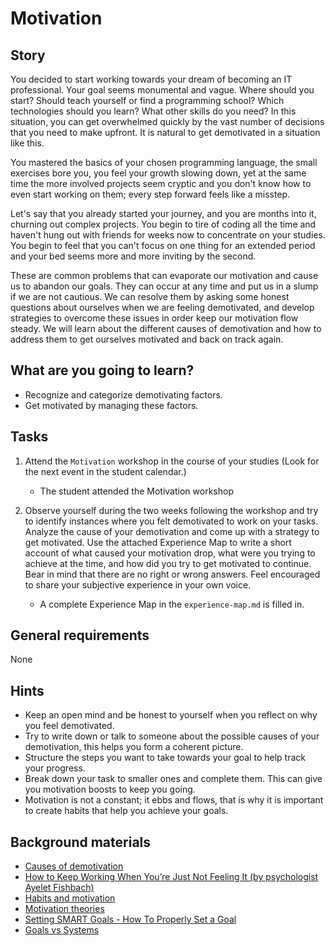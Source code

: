 # Motivation

## Story

You decided to start working towards your dream of becoming an IT professional.
Your goal seems monumental and vague. Where should you start? Should teach yourself or
find a programming school? Which technologies should you learn? What other skills do you need?
In this situation, you can get overwhelmed quickly by the vast number of decisions that you need to make upfront.
It is natural to get demotivated in a situation like this.

You mastered the basics of your chosen programming language,
the small exercises bore you, you feel your growth slowing down,
yet at the same time the more involved projects seem cryptic and you
don't know how to even start working on them; every step forward feels like a misstep.

Let's say that you already started your journey, and you are months into it,
churning out complex projects. You begin to tire of coding all the time and haven't
hung out with friends for weeks now to concentrate on your studies.
You begin to feel that you can't focus on one thing for an extended period and
your bed seems more and more inviting by the second.

These are common problems that can evaporate our motivation and cause us to abandon our goals.
They can occur at any time and put us in a slump if we are not cautious.
We can resolve them by asking some honest questions about ourselves when we are feeling demotivated,
and develop strategies to overcome these issues in order keep our motivation flow steady.
We will learn about the different causes of demotivation and how to address them to
get ourselves motivated and back on track again.

## What are you going to learn?

- Recognize and categorize demotivating factors.
- Get motivated by managing these factors.

## Tasks

1. Attend the `Motivation` workshop in the course of your studies (Look for the next event in the student calendar.)
    - The student attended the Motivation workshop

2. Observe yourself during the two weeks following the workshop and try to identify instances where you felt demotivated to work on your tasks. Analyze the cause of your demotivation and come up with a strategy to get motivated. Use the attached Experience Map to write a short account of what caused your motivation drop, what were you trying to achieve at the time, and how did you try to get motivated to continue. Bear in mind that there are no right or wrong answers. Feel encouraged to share your subjective experience in your own voice.
    - A complete Experience Map in the `experience-map.md` is filled in.

## General requirements

None

## Hints

- Keep an open mind and be honest to yourself when you reflect on why you feel demotivated.
- Try to write down or talk to someone about the possible causes of your demotivation, this helps you form a coherent picture.
- Structure the steps you want to take towards your goal to help track your progress.
- Break down your task to smaller ones and complete them. This can give you motivation boosts to keep you going.
- Motivation is not a constant; it ebbs and flows, that is why it is important to create habits that help you achieve your goals.

## Background materials

- <i class="far fa-exclamation"></i> [Causes of demotivation](project/curriculum/materials/pages/softskills/causes-of-demotivation.md)
- <i class="far fa-exclamation"></i> [How to Keep Working When You’re Just Not Feeling It (by psychologist Ayelet Fishbach)](https://hbr.org/2018/11/how-to-keep-working-when-youre-just-not-feeling-it)
- <i class="far fa-book-open"></i> [Habits and motivation](https://www.lifehack.org/832555/habits-and-motivation)
- <i class="far fa-candy-cane"></i> [Motivation theories](https://www.yourarticlelibrary.com/motivation/motivation-theories-top-8-theories-of-motivation-explained/35377)
- <i class="far fa-video"></i> [Setting SMART Goals - How To Properly Set a Goal](https://www.youtube.com/watch?v=1-SvuFIQjK8)
- <i class="far fa-video"></i> [Goals vs Systems](https://www.youtube.com/watch?v=C1gygawW8Oo)

